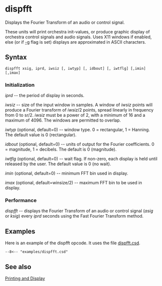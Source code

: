 <!--
id:dispfft
category:Signal I/O:Printing and Display
-->
# dispfft
Displays the Fourier Transform of an audio or control signal.

These units will print orchestra init-values, or produce graphic display of orchestra control signals and audio signals. Uses X11 windows if enabled, else (or if [-g](../../) flag is set) displays are approximated in ASCII characters.

## Syntax
``` csound-orc
dispfft xsig, iprd, iwsiz [, iwtyp] [, idbout] [, iwtflg] [,imin] [,imax]
```

### Initialization

_iprd_ -- the period of display in seconds.

_iwsiz_ -- size of the input window in samples. A window of _iwsiz_ points will produce a Fourier transform of _iwsiz_/2 points, spread linearly in frequency from 0 to sr/2. _iwsiz_ must be a power of 2, with a minimum of 16 and a maximum of 4096. The windows are permitted to overlap.

_iwtyp_ (optional, default=0) -- window type. 0 = rectangular, 1 = Hanning. The default value is 0 (rectangular).

_idbout_ (optional, default=0) -- units of output for the Fourier coefficients. 0 = magnitude, 1 = decibels. The default is 0 (magnitude).

_iwtflg_ (optional, default=0) -- wait flag. If non-zero, each display is held until released by the user. The default value is 0 (no wait).

_imin_ (optional, default=0) -- minimum FFT bin used in display.

_imax_ (optional, default=winsize/2) -- maximum FFT bin to be used in display.

### Performance

_dispfft_ -- displays the Fourier Transform of an audio or control signal (_asig_ or _ksig_) every _iprd_ seconds using the Fast Fourier Transform method.

## Examples

Here is an example of the dispfft opcode. It uses the file [dispfft.csd](../../examples/dispfft.csd).

``` csound-csd title="Example of the dispfft opcode." linenums="1"
--8<-- "examples/dispfft.csd"
```

## See also

[Printing and Display](../../sigio/pdisplay)
